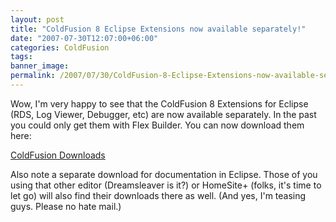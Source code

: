 ```yaml
---
layout: post
title: "ColdFusion 8 Eclipse Extensions now available separately!"
date: "2007-07-30T12:07:00+06:00"
categories: ColdFusion 
tags: 
banner_image: 
permalink: /2007/07/30/ColdFusion-8-Eclipse-Extensions-now-available-separately
---
```


Wow, I'm very happy to see that the ColdFusion 8 Extensions for Eclipse (RDS, Log Viewer, Debugger, etc) are now available separately. In the past you could only get them with Flex Builder. You can now download them here:

<a href="http://www.adobe.com/support/coldfusion/downloads.html">ColdFusion Downloads</a>

Also note a separate download for documentation in Eclipse. Those of you using that other editor (Dreamsleaver is it?) or HomeSite+ (folks, it's time to let go) will also find their downloads there as well. (And yes, I'm teasing guys. Please no  hate mail.)